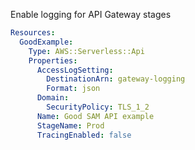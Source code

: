 
Enable logging for API Gateway stages

```yaml
Resources:
  GoodExample:
    Type: AWS::Serverless::Api
    Properties:
      AccessLogSetting:
        DestinationArn: gateway-logging
        Format: json
      Domain:
        SecurityPolicy: TLS_1_2
      Name: Good SAM API example
      StageName: Prod
      TracingEnabled: false
```


